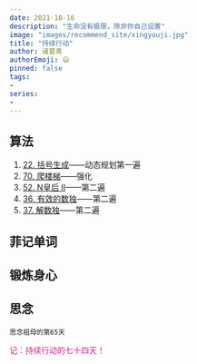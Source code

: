 ```yaml
---
date: 2021-10-16
description: "生命没有极限，除非你自己设置"
image: "images/recommend_site/xingyouji.jpg"
title: "持续行动"
author: 诸葛青
authorEmoji: 😃
pinned: false
tags:
- 
series:
-
---
```



## 算法
1. [22. 括号生成](https://leetcode-cn.com/problems/generate-parentheses/)——动态规划第一遍
2. [70. 爬楼梯](https://leetcode-cn.com/problems/climbing-stairs/)——强化
3. [52. N皇后 II](https://leetcode-cn.com/problems/n-queens-ii/)——第二遍
4. [36. 有效的数独](https://leetcode-cn.com/problems/valid-sudoku/)——第二遍
5. [37. 解数独](https://leetcode-cn.com/problems/sudoku-solver/)——第二遍


## 菲记单词

## 锻炼身心 

## 思念
``思念祖母的第65天``


<font color=VioletRed>记：持续行动的七十四天！</font>